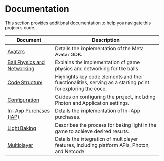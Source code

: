 ﻿# Documentation

This section provides additional documentation to help you navigate this project's code.

| Document | Description |
| - | - |
| [Avatars](./Avatars.md) | Details the implementation of the Meta Avatar SDK. |
| [Ball Physics and Networking](./BallPhysicsAndNetworking.md) | Explains the implementation of game physics and networking for the balls. |
| [Code Structure](./CodeStructure.md) | Highlights key code elements and their functionalities, serving as a starting point for exploring the code. |
| [Configuration](./Configuration.md) | Guides on configuring the project, including Photon and Application settings. |
| [In-App Purchases (IAP)](./IAP.md) | Details the implementation of In-App purchases. |
| [Light Baking](./LightBaking.md) | Describes the process for baking light in the game to achieve desired results. |
| [Multiplayer](./Multiplayer.md) | Details the integration of multiplayer features, including platform APIs, Photon, and Netcode. |
